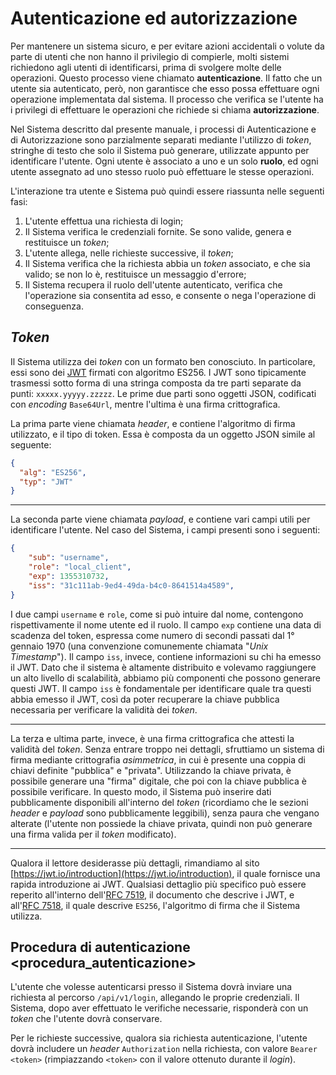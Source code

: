 # Autenticazione ed autorizzazione

Per mantenere un sistema sicuro,
e per evitare azioni accidentali o volute da parte di utenti che non hanno il privilegio di compierle,
molti sistemi richiedono agli utenti di identificarsi, prima di svolgere molte delle operazioni.
Questo processo viene chiamato **autenticazione**.
Il fatto che un utente sia autenticato, però,
non garantisce che esso possa effettuare ogni operazione implementata dal sistema.
Il processo che verifica se l'utente ha i privilegi di effettuare le operazioni che richiede si chiama **autorizzazione**.

Nel Sistema descritto dal presente manuale, i processi di Autenticazione e di Autorizzazione sono parzialmente separati
mediante l'utilizzo di _token_, stringhe di testo che solo il Sistema può generare, utilizzate appunto per identificare l'utente.
Ogni utente è associato a uno e un solo **ruolo**,
ed ogni utente assegnato ad uno stesso ruolo può effettuare le stesse operazioni.

L'interazione tra utente e Sistema può quindi essere riassunta nelle seguenti fasi:

1. L'utente effettua una richiesta di login;
2. Il Sistema verifica le credenziali fornite. Se sono valide, genera e restituisce un _token_;
3. L'utente allega, nelle richieste successive, il _token_;
4. Il Sistema verifica che la richiesta abbia un _token_ associato, e che sia valido;
   se non lo è, restituisce un messaggio d'errore;
5. Il Sistema recupera il ruolo dell'utente autenticato,
   verifica che l'operazione sia consentita ad esso,
   e consente o nega l'operazione di conseguenza.

## _Token_

Il Sistema utilizza dei _token_ con un formato ben conosciuto.
In particolare, essi sono dei [JWT](https://jwt.io/introduction) firmati con algoritmo ES256.
I JWT sono tipicamente trasmessi sotto forma di una stringa composta da tre parti separate da punti: `xxxxx.yyyyy.zzzzz`.
Le prime due parti sono oggetti JSON, codificati con _encoding_ `Base64Url`, mentre l'ultima è una firma crittografica.

La prima parte viene chiamata _header_, e contiene l'algoritmo di firma utilizzato, e il tipo di token.
Essa è composta da un oggetto JSON simile al seguente:
```json
{
  "alg": "ES256",
  "typ": "JWT"
}
```

---

La seconda parte viene chiamata _payload_,
e contiene vari campi utili per identificare l'utente.
Nel caso del Sistema, i campi presenti sono i seguenti:
```json
{
    "sub": "username",
    "role": "local_client",
    "exp": 1355310732,
    "iss": "31c111ab-9ed4-49da-b4c0-8641514a4589",
}
```

I due campi `username` e `role`, come si può intuire dal nome,
contengono rispettivamente il nome utente ed il ruolo.
Il campo `exp` contiene una data di scadenza del token,
espressa come numero di secondi passati dal 1° gennaio 1970
(una convenzione comunemente chiamata "_Unix Timestamp_").
Il campo `iss`, invece, contiene informazioni su chi ha emesso il JWT.
Dato che il sistema è altamente distribuito e volevamo raggiungere un alto livello di scalabilità,
abbiamo più componenti che possono generare questi JWT.
Il campo `iss` è fondamentale per identificare quale tra questi abbia emesso il JWT,
così da poter recuperare la chiave pubblica necessaria per verificare la validità dei _token_.

---

La terza e ultima parte, invece, è una firma crittografica che attesti la validità del _token_.
Senza entrare troppo nei dettagli,
sfruttiamo un sistema di firma mediante crittografia _asimmetrica_,
in cui è presente una coppia di chiavi definite "pubblica" e "privata".
Utilizzando la chiave privata, è possibile generare una "firma" digitale,
che poi con la chiave pubblica è possibile verificare.
In questo modo, il Sistema può inserire dati pubblicamente disponibili all'interno del _token_
(ricordiamo che le sezioni _header_ e _payload_ sono pubblicamente leggibili),
senza paura che vengano alterate (l'utente non possiede la chiave privata,
quindi non può generare una firma valida per il _token_ modificato).

---

Qualora il lettore desiderasse più dettagli, rimandiamo al sito
[https://jwt.io/introduction](https://jwt.io/introduction),
il quale fornisce una rapida introduzione ai JWT.
Qualsiasi dettaglio più specifico può essere reperito all'interno
dell'[RFC 7519](https://www.rfc-editor.org/rfc/rfc7519), il documento che descrive i JWT,
e all'[RFC 7518](https://www.rfc-editor.org/rfc/rfc7518), il quale descrive `ES256`, l'algoritmo di firma che il Sistema utilizza.

## Procedura di autenticazione <procedura_autenticazione>

L'utente che volesse autenticarsi presso il Sistema
dovrà inviare una richiesta al percorso `/api/v1/login`,
allegando le proprie credenziali.
Il Sistema, dopo aver effettuato le verifiche necessarie,
risponderà con un _token_ che l'utente dovrà conservare.

Per le richieste successive, qualora sia richiesta autenticazione,
l'utente dovrà includere un _header_ `Authorization` nella richiesta, con valore `Bearer <token>`
(rimpiazzando `<token>` con il valore ottenuto durante il _login_).
